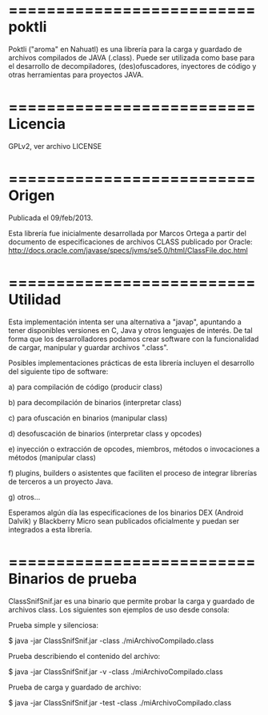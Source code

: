 ==========================
poktli
==========================

Poktli ("aroma" en Nahuatl) es una librería para la carga y guardado de archivos compilados de JAVA (.class). Puede ser utilizada como base para el desarrollo de decompiladores, (des)ofuscadores, inyectores de código y otras herramientas para proyectos JAVA.

==========================
Licencia
==========================
GPLv2, ver archivo LICENSE

==========================
Origen
==========================
Publicada el 09/feb/2013.

Esta librería fue inicialmente desarrollada por Marcos Ortega a partir del documento de especificaciones de archivos CLASS publicado por Oracle:  http://docs.oracle.com/javase/specs/jvms/se5.0/html/ClassFile.doc.html

==========================
Utilidad
==========================
Esta implementación intenta ser una alternativa a "javap", apuntando a tener disponibles versiones en C, Java y otros lenguajes de interés. De tal forma que los desarrolladores podamos crear software con la funcionalidad de cargar, manipular y guardar archivos ".class".

Posibles implementaciones prácticas de esta librería incluyen el desarrollo del siguiente tipo de software:

a) para compilación de código (producir class)

b) para decompilación de binarios (interpretar class)

c) para ofuscación en binarios (manipular class)

d) desofuscación de binarios (interpretar class y opcodes)

e) inyección o extracción de opcodes, miembros, métodos o invocaciones a métodos (manipular class)

f) plugins, builders o asistentes que faciliten el proceso de integrar librerías de terceros a un proyecto Java.

g) otros...

Esperamos algún día las especificaciones de los binarios DEX (Android Dalvik) y Blackberry Micro sean publicados oficialmente y puedan ser integrados a esta librería.

==========================
Binarios de prueba
==========================

ClassSnifSnif.jar es una binario que permite probar la carga y guardado de archivos class. Los siguientes son ejemplos de uso desde consola:

Prueba simple y silenciosa:

$ java -jar ClassSnifSnif.jar -class ./miArchivoCompilado.class 

Prueba describiendo el contenido del archivo:

$ java -jar ClassSnifSnif.jar -v -class ./miArchivoCompilado.class 

Prueba de carga y guardado de archivo:

$ java -jar ClassSnifSnif.jar -test -class ./miArchivoCompilado.class 



